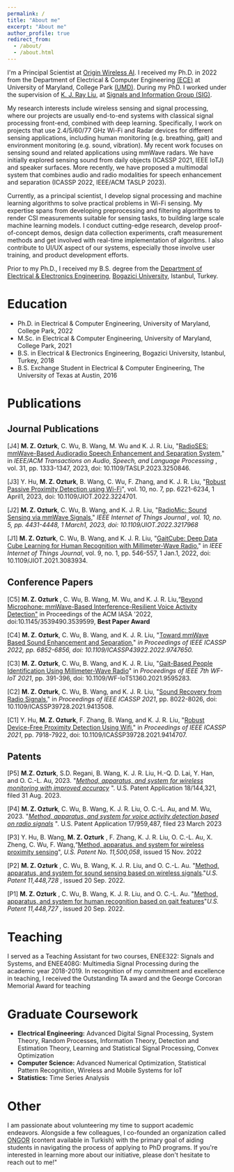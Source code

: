 ```yaml
---
permalink: /
title: "About me"
excerpt: "About me"
author_profile: true
redirect_from: 
  - /about/
  - /about.html
---
```

I'm a Principal Scientist at [Origin Wireless AI](https://www.originwirelessai.com/). I received my Ph.D. in 2022 from the Department of Electrical & Computer Engineering [(ECE)](https://ece.umd.edu/) at University of Maryland, College Park [(UMD)](https://umd.edu/). During my PhD. I worked under the supervision of [K. J. Ray Liu](http://www.cspl.umd.edu/kjrliu/), at [Signals and Information Group (SIG)](http://sig.umd.edu/).

My research interests include wireless sensing and signal processing, where our projects are usually end-to-end systems with classical signal processing front-end, combined with deep learning. Specifically, I work on projects that use 2.4/5/60/77 GHz Wi-Fi and Radar devices for different sensing applications, including human monitoring (e.g. breathing, gait) and environment monitoring (e.g. sound, vibration). My recent work focuses on sensing sound and related applications using mmWave radars. We have initially explored sensing sound from daily objects (ICASSP 2021, IEEE IoTJ) and speaker surfaces. More recently, we have proposed a multimodal system that combines audio and radio modalities for speech enhancement and separation (ICASSP 2022, IEEE/ACM TASLP 2023).

Currently, as a principal scientist, I develop signal processing and machine learning algorithms to solve practical problems in Wi-Fi sensing. My expertise spans from developing preprocessing and filtering algorithms to render CSI measurements suitable for sensing tasks, to building large scale machine learning models. I conduct cutting-edge research, develop proof-of-concept demos, design data collection experiments, craft measurement methods and get involved with real-time implementation of algoritms. I also contribute to UI/UX aspect of our systems, especially those involve user training, and product development efforts.

Prior to my Ph.D., I received my B.S. degree from the [Department of Electrical &amp; Electronics Engineering](https://ee.boun.edu.tr/), [Bogazici University](http://boun.edu.tr/en-US/Index), Istanbul, Turkey.

# Education

* Ph.D. in Electrical & Computer Engineering, University of Maryland, College Park, 2022
* M.Sc. in Electrical & Computer Engineering, University of Maryland, College Park, 2021
* B.S. in Electrical & Electronics Engineering, Bogazici University, Istanbul, Turkey, 2018
* B.S. Exchange Student in Electrical & Computer Engineering, The University of Texas at Austin, 2016

# Publications

## Journal Publications

[J4] **M. Z. Ozturk**, C. Wu, B. Wang, M. Wu and K. J. R. Liu, "[RadioSES: mmWave-Based Audioradio Speech Enhancement and Separation System,](https://ieeexplore.ieee.org/document/10057023)" in  *IEEE/ACM Transactions on Audio, Speech, and Language Processing* , vol. 31, pp. 1333-1347, 2023, doi: 10.1109/TASLP.2023.3250846.

[J3] Y. Hu, **M. Z. Ozturk**, B. Wang, C. Wu, F. Zhang, and K. J. R. Liu, "[Robust Passive Proximity Detection using Wi-Fi](https://ieeexplore.ieee.org/document/9963585)", vol. 10, no. 7, pp. 6221-6234, 1 April1, 2023, doi: 10.1109/JIOT.2022.3224701.

[J2] **M. Z. Ozturk**, C. Wu, B. Wang, and K. J. R. Liu, "[RadioMic: Sound Sensing via mmWave Signals](https://ieeexplore.ieee.org/document/9931938)," **IEEE Internet of Things Journal* , *vol. 10, no. 5, pp. 4431-4448, 1 March1, 2023, doi: 10.1109/JIOT.2022.321796*8*

[J1] **M. Z. Ozturk**, C. Wu, B. Wang, and K. J. R. Liu, "[GaitCube: Deep Data Cube Learning for Human Recognition with Millimeter-Wave Radio](https://ieeexplore.ieee.org/document/9440988)," in *IEEE Internet of Things Journal*, vol. 9, no. 1, pp. 546-557, 1 Jan.1, 2022, doi: 10.1109/JIOT.2021.3083934.

## Conference Papers

[C5] **M. Z. Ozturk** , C. Wu, B. Wang, M. Wu, and K. J. R. Liu,“[Beyond Microphone: mmWave-Based Interference-Resilient Voice Activity Detection&#34;](https://dl.acm.org/doi/10.1145/3539490.3539599) in Proceedings of the ACM IASA '2022, doi:10.1145/3539490.3539599, **Best Paper Award**

[C4] **M. Z. Ozturk**, C. Wu, B. Wang, and K. J. R. Liu, "[Toward mmWave Based Sound Enhancement and Separation,](https://ieeexplore.ieee.org/document/9747650)" *in Proceedings of IEEE ICASSP 2022, pp. 6852-6856, doi: 10.1109/ICASSP43922.2022.9747650.*

[C3] **M. Z. Ozturk**, C. Wu, B. Wang, and K. J. R. Liu, "[Gait-Based People Identification Using Millimeter-Wave Radio](https://ieeexplore.ieee.org/document/9595283)" in *Proceedings of IEEE 7th WF-IoT 2021*, pp. 391-396, doi: 10.1109/WF-IoT51360.2021.9595283.

[C2] **M. Z. Ozturk**, C. Wu, B. Wang, and K. J. R. Liu, "[Sound Recovery from Radio Signals](https://ieeexplore.ieee.org/document/9413508)," in *Proceedings of IEEE ICASSP 2021*, pp. 8022-8026, doi: 10.1109/ICASSP39728.2021.9413508.

[C1] Y. Hu, **M. Z. Ozturk**, F. Zhang, B. Wang, and K. J. R. Liu, "[Robust Device-Free Proximity Detection Using Wifi](https://ieeexplore.ieee.org/document/9414707)," in *Proceedings of IEEE ICASSP 2021*, pp. 7918-7922, doi: 10.1109/ICASSP39728.2021.9414707.

## Patents

[P5] **M.Z. Ozturk**, S.D. Regani, B. Wang, K. J. R. Liu, H.-Q. D. Lai, Y. Han, and O. C.-L. Au, 2023. "*[Method, apparatus, and system for wireless monitoring with improved accuracy](https://patents.google.com/patent/US20230273291A1/en)* ". U.S. Patent Application 18/144,321, filed 31 Aug. 2023.

[P4] **M. Z. Ozturk**, C. Wu, B. Wang, K. J. R. Liu, O. C.-L. Au, and M. Wu, 2023. "*[Method, apparatus, and system for voice activity detection based on radio signals](https://patents.google.com/patent/US20230090763A1/en)* ". U.S. Patent Application 17/959,487, filed 23 March 2023

[P3] Y. Hu, B. Wang,  **M. Z. Ozturk** , F. Zhang, K. J. R. Liu, O. C.-L. Au, X. Zheng, C. Wu, F. Wang,“[Method, apparatus, and system for wireless proximity sensing](https://patents.google.com/patent/US11500058B2/en)", *U.S. Patent No. 11,500,058*, issued 15 Nov. 2022

[P2]  **M. Z. Ozturk** , C. Wu, B. Wang, K. J. R. Liu, and O. C.-L. Au. "[Method, apparatus, and system for sound sensing based on wireless signals](https://patents.google.com/patent/US11448728B2/en)."*U.S. Patent 11,448,728* , issued 20 Sep. 2022.

[P1]  **M. Z. Ozturk** , C. Wu, B. Wang, K. J. R. Liu, and O. C.-L. Au. "[Method, apparatus, and system for human recognition based on gait features](https://patents.google.com/patent/US11448727B2/en)"*U.S. Patent 11,448,727* , issued 20 Sep.  2022.

# Teaching

I served as a Teaching Assistant for two courses, ENEE322: Signals and Systems, and ENEE408G: Multimedia Signal Processing during the academic year 2018-2019. In recognition of my commitment and excellence in teaching, I received the Outstanding TA award and the George Corcoran Memorial Award for teaching

# Graduate Coursework

* **Electrical Engineering:** Advanced Digital Signal Processing, System Theory, Random Processes, Information Theory, Detection and Estimation Theory, Learning and Statistical Signal Processing, Convex Optimization
* **Computer Science:** Advanced Numerical Optimization, Statistical Pattern Recognition, Wireless and Mobile Systems for IoT
* **Statistics:** Time Series Analysis

# Other

I am passionate about volunteering my time to support academic endeavors. Alongside a few colleagues, I co-founded an organization called [ONGOR](https://www.oncugonuller.com/) (content available in Turkish) with the primary goal of aiding students in navigating the process of applying to PhD programs. If you're interested in learning more about our initiative, please don't hesitate to reach out to me!"
